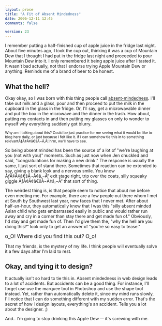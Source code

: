 ```yaml
---
layout: prose
title: "A Fit of Absent Mindedness"
date: 2006-12-11 12:45
comments: false

version: 23
---
```


I remember putting a half-finished cup of apple juice in the fridge last night. About five minutes ago, I took the cup out, thinking it was a cup of Mountain Dew that I thought I had put in the fridge last night and proceeded to pour Mountain Dew into it. I only remembered it being apple juice after I tasted it. It wasn't bad actually, not that I endorse trying Apple Mountain Dew or anything. Reminds me of a brand of beer to be honest.

## What the hell?

Okay okay, so I was born with this thing people call [absent-mindedness][1]. I'll take out milk and a glass, pour and then proceed to put the milk in the cupboard in the glass in the fridge. Or, I'll say, get a microwavable dinner and put the box in the microwave and the dinner in the trash. How about, putting my contacts in and then putting my glasses on only to wonder to myself why everything suddenly got blurry.

<small>Why am I talking about this? Could be just practice for me seeing what it would be like to blog here daily, or just because I felt like it. If I can somehow tie this in to something relevantÃƒÂ¢Ã¢â€šÂ¬Ã‚Â¦ hrm, we'll have to see.</small>

So being absent minded has been the source of a lot of "we're laughing at you (not with you)" moments. Such as just now when Jen chuckled and said, "congratulations for making a new drink." The response is usually the same, I just sort of stand there. Sometimes that reaction can be extended to say, giving a blank look and a nervous smile. You know ÃƒÂ¢Ã¢â€šÂ¬Ã¢â‚¬Å“ exit stage right, trip over the coats, silly squeaky giggle ÃƒÂ¢Ã¢â€šÂ¬Ã¢â‚¬Å“ that sort of thing.

The weirdest thing is, is that people seem to notice that about me before even meeting me. For example, there are a few people out there whom I met at South by Southwest last year, new faces that I never met. After about half-an-hour, they automatically knew that I was this "silly absent minded Asian child who gets embarrassed easily in public and would rather run away and cry in a corner than stay there and get made fun of." Obviously, I'd stay and get made fun of. Then I'd give them the, "why the hell are you doing this?" look only to get an answer of "you're so easy to tease."

<big>o_O! Where did you find this out? O_o!</big>

That my friends, is the mystery of my life. I think people will eventually solve it a few days after I'm laid to rest.

## Okay, and tying it to design?

It actually isn't so hard to tie this in. Absent mindedness in web design leads to a lot of accidents. But accidents can be a good thing. For instance, I'll forget use use the marquee tool in Photoshop and use the shape tool instead. Yet, rather than automatically delete it, since my mind runs slowly, I'll notice that I can do something different with my sudden error. That's the secret of how I design layouts, everything's an accident. Tells you a lot about the designer. ;)

And.. I'm going to stop drinking this Apple Dew -- it's screwing with me.

 [1]: http://www.answers.com/topic/absent-minded
